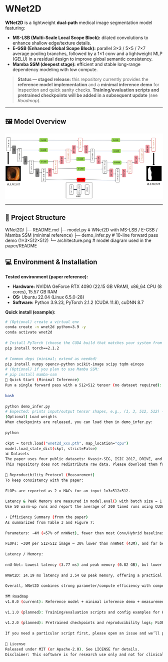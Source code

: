 # WNet2D

**WNet2D** is a lightweight **dual-path** medical image segmentation model featuring:
- **MS-LSB (Multi-Scale Local Scope Block):** dilated convolutions to enhance shallow edge/texture details.
- **E-GSB (Enhanced Global Scope Block):** parallel 3×3 / 5×5 / 7×7 average pooling branches, followed by a 1×1 conv and a lightweight MLP (GELU) in a residual design to improve global semantic consistency.
- **Mamba SSM (deepest stage):** efficient and stable long-range dependency modeling with low compute.

> **Status — staged release:** this repository currently provides the **reference model implementation** and a **minimal inference demo** for inspection and quick sanity checks. **Training/evaluation scripts and pretrained checkpoints will be added in a subsequent update** (see *Roadmap*).

---

## 🖼️ Model Overview

<p align="center">
  <img src="architecture.png" alt="WNet2D Architecture" width="760">
</p>

---

## 📂 Project Structure

WNet2D/
├─ README.md
├─ model.py # WNet2D with MS-LSB / E-GSB / Mamba SSM (minimal reference)
├─ demo_infer.py # 10-line forward pass demo (1×3×512×512)
└─ architecture.png # model diagram used in the paper/README

## 💻 Environment & Installation

**Tested environment (paper reference):**
- **Hardware:** NVIDIA GeForce RTX 4090 (22.15 GB VRAM), x86_64 CPU (8 cores), 15.57 GB RAM  
- **OS:** Ubuntu 22.04 (Linux 6.5.0-28)  
- **Software:** Python 3.9.23, PyTorch 2.1.2 (CUDA 11.8), cuDNN 8.7

**Quick install (example):**
```bash
# (Optional) create a virtual env
conda create -n wnet2d python=3.9 -y
conda activate wnet2d

# Install PyTorch (choose the CUDA build that matches your system from the official PyTorch site)
pip install torch==2.1.2

# Common deps (minimal; extend as needed)
pip install numpy opencv-python scikit-image scipy tqdm einops
# (Optional) if you plan to use Mamba SSM:
# pip install mamba-ssm
🚀 Quick Start (Minimal Inference)
Run a single forward pass with a 512×512 tensor (no dataset required):

bash

python demo_infer.py
# Expected: prints input/output tensor shapes, e.g., (1, 3, 512, 512) -> (1, 1, 512, 512)
(Optional) Load weights
When checkpoints are released, you can load them in demo_infer.py:

python

ckpt = torch.load("wnet2d_xxx.pth", map_location="cpu")
model.load_state_dict(ckpt, strict=False)
📊 Datasets
The paper uses four public datasets: Kvasir-SEG, ISIC 2017, DRIVE, and PH2.
This repository does not redistribute raw data. Please download them from their official sources and follow their licenses/terms.

📏 Reproducibility Protocol (Measurement)
To keep consistency with the paper:

FLOPs are reported as 2 × MACs for an input 1×3×512×512.

Latency & Peak Memory are measured in model.eval() with batch size = 1, FP32.
Use 50 warm-up runs and report the average of 200 timed runs using CUDA events, with torch.cuda.synchronize() between runs, on a single RTX 4090.

⚡ Efficiency Summary (from the paper)
As summarized from Table 3 and Figure 7:

Parameters: ~4M (≈57% of nnWNet), fewer than most Conv/Hybrid baselines (e.g., BCU-Net, CMU-Net, UCTransNet).

FLOPs: ~30M per 512×512 image — 30% lower than nnWNet (43M), and far below BCU-Net (454M) and TransAttUNet (356M).

Latency / Memory:

nnU-Net: Lowest latency (3.77 ms) and peak memory (0.82 GB), but lower segmentation accuracy on multiple datasets.

WNet2D: 14.19 ms latency and 2.54 GB peak memory, offering a practical balance between speed, memory, and segmentation accuracy.

Overall, WNet2D combines strong parameter/compute efficiency with competitive latency/memory, suitable for resource-constrained deployments.

🗺️ Roadmap
v1.0.0 (current): Reference model + minimal inference demo + measurement protocol.

v1.1.0 (planned): Training/evaluation scripts and config examples for Kvasir-SEG / ISIC 2017 / DRIVE / PH2.

v1.2.0 (planned): Pretrained checkpoints and reproducibility logs; FLOPs/latency scripts.

If you need a particular script first, please open an issue and we’ll prioritize it.

📄 License
Released under MIT (or Apache-2.0). See LICENSE for details.
Disclaimer: This software is for research use only and not for clinical decision-making.
